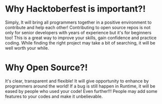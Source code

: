 # Why Hacktoberfest is important?!
Simply, It will bring all programmers together in a positive environment to contribute and help each other! 
Contributing to open source repos is not only for senior developers with years of experience but it's for beginners too!
This is a great way to improve your skills, gain confidence and practice coding. While finding the right project may take a bit of searching, it will be well worth your while.

# Why Open Source?!
It's clear, transparent and flexible! It will give opportunity to enhance by programmers around the world! If a bug is still happen in Runtime, it will be eased by people who used your code!
Even further!!! People may add some features to your codes and make it unbelievable.
